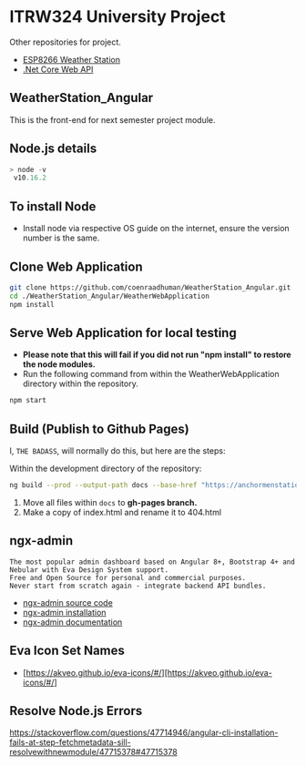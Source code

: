 # ITRW324 University Project
Other repositories for project.
* [ESP8266 Weather Station](https://github.com/coenraadhuman/WeatherStation_Unit)
* [.Net Core Web API](https://github.com/coenraadhuman/WeatherStation_API)

## WeatherStation_Angular
This is the front-end for next semester project module.

Node.js details
---------------
```powershell
> node -v
 v10.16.2
```

To install Node
---------------------------
* Install node via respective OS guide on the internet, ensure the version number is the same.

Clone Web Application
------------------------
```bash
git clone https://github.com/coenraadhuman/WeatherStation_Angular.git
cd ./WeatherStation_Angular/WeatherWebApplication
npm install
```

Serve Web Application for local testing
---------------------------------------
* **Please note that this will fail if you did not run "npm install" to restore the node modules.**
* Run the following command from within the WeatherWebApplication directory within the repository.
```bash
npm start
```

## Build (Publish to Github Pages)
I, `THE BADASS`, will normally do this, but here are the steps:

Within the development directory of the repository:
```bash
ng build --prod --output-path docs --base-href "https://anchormenstations.tech/"
```
1. Move all files within `docs` to **gh-pages branch.** 
1. Make a copy of index.html and rename it to 404.html

ngx-admin
----------
```
The most popular admin dashboard based on Angular 8+, Bootstrap 4+ and Nebular with Eva Design System support. 
Free and Open Source for personal and commercial purposes. 
Never start from scratch again - integrate backend API bundles.
```

* [ngx-admin source code](https://github.com/akveo/ngx-admin)
* [ngx-admin installation](https://akveo.github.io/ngx-admin/docs/getting-started/installation-guidelines#install-ngxadmin)
* [ngx-admin documentation](https://akveo.github.io/ngx-admin/docs/getting-started/what-is-ngxadmin)

Eva Icon Set Names
------------------
* [https://akveo.github.io/eva-icons/#/][https://akveo.github.io/eva-icons/#/]

Resolve Node.js Errors
----------------------
https://stackoverflow.com/questions/47714946/angular-cli-installation-fails-at-step-fetchmetadata-sill-resolvewithnewmodule/47715378#47715378 
